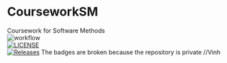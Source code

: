 # CourseworkSM
Coursework for Software Methods  
![workflow](https://github.com/MiguelGarHer/CourseworkSM/actions/workflows/main.yml/badge.svg)  
[![LICENSE](https://img.shields.io/github/license/MiguelGarHer/CourseworkSM.svg?style=flat-square)](https://github.com/MiguelGarHer/CourseworkSM/blob/master/LICENSE)  
[![Releases](https://img.shields.io/github/release/MiguelGarHer/CourseworkSM/all.svg?style=flat-square)](https://github.com/MiguelGarHer/CourseworkSM/releases)
The badges are broken because the repository is private //Vinh  
